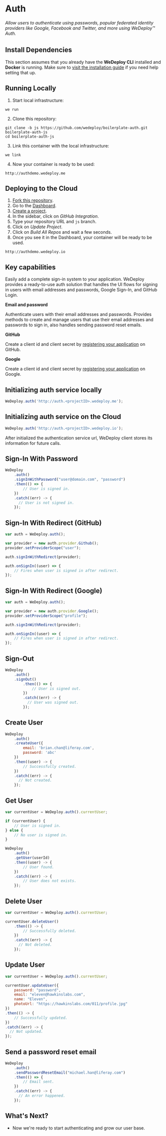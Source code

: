 # Auth

###### Allow users to authenticate using passwords, popular federated identity providers like Google, Facebook and Twitter, and more using *WeDeploy™ Auth*.

<!-- <article id="install-dependencies"> -->

## Install Dependencies

This section assumes that you already have the **WeDeploy CLI** installed and **Docker** is running. Make sure to [visit the installation guide](/docs/intro/using-the-cli.html) if you need help setting that up.

<!-- </article> -->

<!-- <article id="running-locally"> -->

## Running Locally

1. Start local infrastructure:

  ```text
we run
  ```

2. Clone this repository:

  ```text
git clone -b js https://github.com/wedeploy/boilerplate-auth.git boilerplate-auth-js
cd boilerplate-auth-js
  ```

3. Link this container with the local infrastructure:

  ```text
we link
  ```

4. Now your container is ready to be used:

  ```text
http://authdemo.wedeploy.me
  ```

<!-- </article> -->

<!-- <article id="deploying-to-the-cloud"> -->

## Deploying to the Cloud

1. [Fork this repository](https://github.com/wedeploy/boilerplate-auth/fork).
2. Go to the [Dashboard](http://dashboard.wedeploy.io).
3. [Create a project](http://dashboard.wedeploy.io/projects/create).
4. In the sidebar, click on *GitHub Integration*.
5. Type your repository URL and `js` branch.
6. Click on *Update Project*.
7. Click on *Build All Repos* and wait a few seconds.
8. Once you see it in the Dashboard, your container will be ready to be used.

  ```text
http://authdemo.wedeploy.io
  ```

<!-- </article> -->

<!-- <article id="signing-in"> -->

## Key capabilities

Easily add a complete sign-in system to your application. WeDeploy provides a ready-to-use auth solution that handles the UI flows for signing in users with email addresses and passwords, Google Sign-In, and GitHub Login.

**Email and password**

Authenticate users with their email addresses and passwords. Provides methods to create and manage users that use their email addresses and passwords to sign in, also handles sending password reset emails.

**GitHub**

Create a client id and client secret by [registering your application](https://github.com/settings/applications/new) on GitHub.

**Google**

Create a client id and client secret by [registering your application](https://developers.google.com/youtube/registering_an_application) on Google. 

## Initializing auth service locally

```js
WeDeploy.auth('http://auth.<projectID>.wedeploy.me');
```

## Initializing auth service on the Cloud

```js
WeDeploy.auth('http://auth.<projectID>.wedeploy.io');
```

After initialized the authentication service url, WeDeploy client stores its information for future calls.

## Sign-In With Password

```js
WeDeploy
	.auth()
	.signInWithPassword("user@domain.com", "password")
	.then(() => {
		// User is signed in.
	})
	.catch((err) -> {  
	  // User is not signed in.
	});
```

## Sign-In With Redirect (GitHub)

```js
var auth = WeDeploy.auth();

var provider = new auth.provider.Github();
provider.setProviderScope("user");

auth.signInWithRedirect(provider);

auth.onSignIn((user) => {
	// Fires when user is signed in after redirect.
});
```

## Sign-In With Redirect (Google)

```js
var auth = WeDeploy.auth();

var provider = new auth.provider.Google();
provider.setProviderScope("profile");

auth.signInWithRedirect(provider);

auth.onSignIn((user) => {
	// Fires when user is signed in after redirect.
});
```

## Sign-Out

```js
WeDeploy
	.auth()
	.signOut()
		.then(() => {
			// User is signed out.
		})
		.catch((err) -> {  
		  // User was signed out.
		});
```

## Create User

```js
WeDeploy
	.auth()
	.createUser({
		email: 'brian.chan@liferay.com',
		password: 'abc'
	})
	.then((user) -> {  
		// Successfully created.
	})
	.catch((err) -> {  
	  // Not created.
	});
```

## Get User

```js
var currentUser = WeDeploy.auth().currentUser;

if (currentUser) {
	// User is signed in.
} else {
	// No user is signed in.
}
```

```js
WeDeploy
	.auth()
	.getUser(userId)
	.then((user) -> {
		// User found.
	})
	.catch((err) -> {  
		// User does not exists.
	});
```


## Delete User

```js
var currentUser = WeDeploy.auth().currentUser;

currentUser.deleteUser()
	.then(() -> {  
		// Successfully deleted.
	})
	.catch((err) -> {  
	  // Not deleted.
	});
```


## Update User

```js
var currentUser = WeDeploy.auth().currentUser;

currentUser.updateUser({
	password: "password",
	email: "eleven@hawkinslabs.com",
	name: "Eleven",
	photoUrl: "https://hawkinslabs.com/011/profile.jpg"
})
.then(() -> {  
	// Successfully updated.
})
.catch((err) -> {  
  // Not updated.
});
```

## Send a password reset email

```js
WeDeploy
	.auth()
	.sendPasswordResetEmail("michael.han@liferay.com")
	.then(() => {
		// Email sent.
	})
	.catch((err) -> {  
	  // An error happened.
	});
```

<!-- </article> -->

## What's Next?

* Now we're ready to start authenticating and grow our user base.
